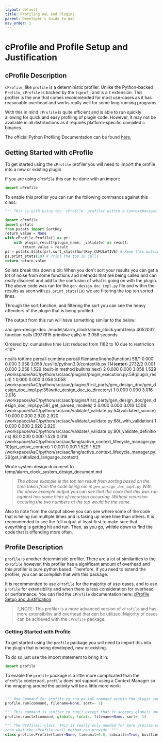 ```yaml
---
layout: default
title: Profiling AaC and Plugins
parent: Developer's Guide to AaC
nav_order: 2
---
```


# cProfile and Profile Setup and Justification

## cProfile Description

`cProfile`, like `profile` is a deterministic profiler. Unlike the Python-backed `Profile`, `cProfile` is backed by the `lsprof` , and is a `C` extension.
This profiler is the one that comes recommended for most use-cases as it has reasonable overhead and works really well for some long running programs.

With this in mind `cProfile` is quite efficient and is able to run quickly allowing for quick and easy profiling of plugin code. However, it may not be available in all distributions as it requires platform-specific compiled c binaries.

The official Python Profiling Documentation can be found [here.](https://docs.python.org/3/library/profile.html)

## Getting Started with cProfile

To get started using the `cProfile` profiler you will need to import the profile into a new or existing plugin.

If you are using `cProfile` this can be done with an import:

```python
import cProfile
```

To enable this profiler you can run the following commands against this class:

```python
""" This is with using the `cProfile` profiler within a ContextManager Object. """

import cProfile
import pstats
from pstats import SortKey
return_value = None
with cProfile.Profile() as pr:
    with plugin_result(plugin_name, _validate) as result:
        return_value = result
ps = pstats.Stats(pr).sort_stats(SortKey.CUMULATIVE) # Keep this outside the context manager scope to prevent pollution in the profiler.
ps.print_stats(10) # Print the top 10 calls
return return_value
```

So lets break this down a bit:
When you don't sort your results you can get a lot of noise from some functions and methods that are being called and can really
disorient and add to the confusion of what is going on with the plugin. The above code was run for the `gen_design_doc_impl.py` file
and within the results as seen with `ps.print_stats(10)` we are filtering the top ten sorted lines.

Through the sort function, and filtering the sort you can see the heavy offenders of the plugin that is being profiled.

The output from this run will have something similar to the below:

aac gen-design-doc ./model/alarm_clock/alarm_clock.yaml temp
         4052032 function calls (3977815 primitive calls) in 3.058 seconds

   Ordered by: cumulative time
   List reduced from 1182 to 10 due to restriction <10>

   ncalls  tottime  percall  cumtime  percall filename:lineno(function)
     58/1    0.000    0.000    3.058    3.058 /usr/lib/python3.9/contextlib.py:114(__enter__)
   2732/2    0.001    0.000    3.058    1.529 {built-in method builtins.next}
        2    0.000    0.000    3.058    1.529 /workspace/AaC/python/src/aac/plugins/plugin_execution.py:59(plugin_result)
        1    0.000    0.000    3.058    3.058 /workspace/AaC/python/src/aac/plugins/first_party/gen_design_doc/gen_design_doc_impl.py:35(write_design_doc_to_directory)
        1    0.000    0.000    3.016    3.016 /workspace/AaC/python/src/aac/plugins/first_party/gen_design_doc/gen_design_doc_impl.py:58(_get_parsed_models)
        2    0.000    0.000    3.016    1.508 /workspace/AaC/python/src/aac/validate/_validate.py:54(validated_source)
        1    0.000    0.000    2.920    2.920 /workspace/AaC/python/src/aac/validate/_validate.py:68(_with_validation)
        1    0.000    0.000    2.920    2.920 /workspace/AaC/python/src/aac/validate/_validate.py:80(_validate_definitions)
       83    0.000    0.000    1.529    0.018 /workspace/AaC/python/src/aac/lang/active_context_lifecycle_manager.py:10(get_active_context)
        1    0.001    0.001    1.529    1.529 /workspace/AaC/python/src/aac/lang/active_context_lifecycle_manager.py:29(get_initialized_language_context)


Wrote system design document to temp/alarm_clock_system_design_document.md

> *The above example is the top ten result from sorting based on the time taken from the code being run in `gen_design_doc_impl.py`
> With the above example output you can see that the code that this was run against has some hints of recursion occurring. 
> Without recursion occuring the two numbers at the top would be the same.*

Also to note from the output above you can see where some of the code that is being run multiple times and is taking up more time than others. It is recommended to see the full output at least first to make sure that eveyrthing is getting hit and run. Then, as you go, whittle down to find the code that is offending more often.

## Profile Description

`profile` is another deterministic profiler. There are a lot of similarities to the `cProfile` however, this profiler has a significant amount of overhead and this profiler is pure python based. Therefore, if you need to extend the profiler, you can accomplish that with this package.

It is recommended to use `cProfile` for the majority of use-cases, and to use `profile` for extensibility and when there is less consideration for overhead or performance. You can find the `cProfile` documentation here: [cProfile Setup and Justification](./cprofile.md)

>*_NOTE: This profiler is a more advanced version of `cProfile` and has more extensibility and overhead that can be utilized. Majority of cases can be achieved with the `cProfile` package. 

### Getting Started with Profile

To get started using the `profile` package you will need to import this into the plugin that is being developed, new or existing.

To do so just use the import statement to bring it in:

```python
import profile
```

To enable the `profile` package is a little more complicated than the `cProfile` conterpart.
`profile` does not support using a Context Manager so the wrapping around the activity will be a little more work:

```python

""" Run Command for profile to run an AaC command within the plugin code """
profile.run(command, filename=None, sort=- 1)

""" This command is similar to run() except that it accepts globals and locals definitions that are supplied and passed through the command being executed. """
profile.runctx(command, globals, locals, filename=None, sort=- 1)

""" The Profile() class. This is really only needed for more precise controls over the profiling being done
than what the cProfile.run() method can provide. """
class profile.Profile(timer=None, timeunit=0.0, subcalls=True, builtins=True)
